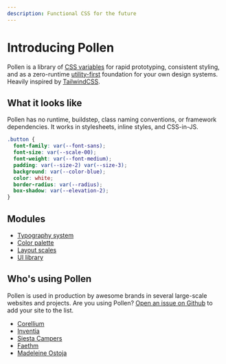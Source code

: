 ```yaml
---
description: Functional CSS for the future
---
```


# Introducing Pollen

Pollen is a library of [CSS variables](https://developer.mozilla.org/en-US/docs/Web/CSS/--*) for rapid prototyping, consistent styling, and as a zero-runtime [utility-first](https://frontstuff.io/in-defense-of-utility-first-css) foundation for your own design systems. Heavily inspired by [TailwindCSS](https://tailwindcss.com).

## What it looks like

Pollen has no runtime, buildstep, class naming conventions, or framework dependencies. It works in stylesheets, inline styles, and CSS-in-JS.

```css
.button {
  font-family: var(--font-sans);
  font-size: var(--scale-00);
  font-weight: var(--font-medium);
  padding: var(--size-2) var(--size-3);
  background: var(--color-blue);
  color: white;
  border-radius: var(--radius);
  box-shadow: var(--elevation-2);
}
```

## Modules

* [Typography system](modules/typography.md)
* [Color palette](modules/colors.md)
* [Layout scales](modules/layout.md)
* [UI library](modules/ui.md)

## Who's using Pollen

Pollen is used in production by awesome brands in several large-scale websites and projects. Are you using Pollen? [Open an issue on Github](https://github.com/peppercornstudio/pollen/issues/new) to add your site to the list.

* [Corellium](https://www.corellium.com)
* [Inventia](https://inventia.life)
* [Siesta Campers](https://www.siestacampers.com)
* [Faethm](https://faethm.ai)
* [Madeleine Ostoja](https://madeleineostoja.com)

